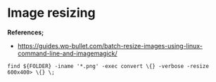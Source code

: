 # Image resizing

**References;**
- https://guides.wp-bullet.com/batch-resize-images-using-linux-command-line-and-imagemagick/


~~~~
find ${FOLDER} -iname '*.png' -exec convert \{} -verbose -resize 600x400> \{} \;
~~~~
